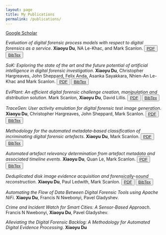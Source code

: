 ```yaml
---
layout: page
title: My Publications
permalink: /publications/
---
```

[Google Scholar](https://scholar.google.com/citations?user=9rQ-YFcAAAAJ&hl=en&oi=sra)


*Evaluation of digital forensic process models with respect to digital forensics as a service*. **Xiaoyu Du**, NA Le-Khac, and Mark Scanlon. 
<button type="button" class="btn btn-success btn-sm">[PDF](https://arxiv.org/pdf/1708.01730)</button>
<button type="button" class="btn btn-secondary btn-sm">[BibTex](/bibs/du2017evaluation.txt)</button>

*SoK: Exploring the state of the art and the future potential of artificial intelligence in digital forensic investigation*. **Xiaoyu Du**, Christopher Hargreaves, John Sheppard, Felix Anda, Asanka Sayakkara, Nhien-An Le-Khac and Mark Scanlon. 
<button type="button" class="btn btn-success btn-sm">[PDF](https://dl.acm.org/doi/pdf/10.1145/3407023.3407068)</button>
<button type="button" class="btn btn-secondary btn-sm">[BibTex](bibs/du2020sok.txt)</button>


*EviPlant: An efficient digital forensic challenge creation, manipulation and distribution solution*. Mark Scanlon, **Xiaoyu Du**, David Lillis. 
<button type="button" class="btn btn-success btn-sm">[PDF](https://www.sciencedirect.com/science/article/pii/S1742287617300397)</button>
<button type="button" class="btn btn-secondary btn-sm">[BibTex](bibs/scanlon2017eviplant.txt)</button>

 *TraceGen: User activity emulation for digital forensic test image generation*. **Xiaoyu Du**, Christopher Hargreaves, John Sheppard, Mark Scanlon.
 <button type="button" class="btn btn-success btn-sm">[PDF](https://www.sciencedirect.com/science/article/pii/S2666281721000317)</button>
 <button type="button" class="btn btn-secondary btn-sm">[BibTex](bibs/du2021tracegen.txt)</button>

*Methodology for the automated metadata-based classification of incriminating digital forensic artefacts*. **Xiaoyu Du**, Mark Scanlon.
<button type="button" class="btn btn-success btn-sm">[PDF](https://arxiv.org/pdf/1907.01421)</button>
 <button type="button" class="btn btn-secondary btn-sm">[BibTex](bibs/du2019methodology.txt)</button>


*Automated artefact relevancy determination from artefact metadata and associated timeline events*. **Xiaoyu Du**, Quan Le, Mark Scanlon. 
<button type="button" class="btn btn-success btn-sm">[PDF](https://arxiv.org/pdf/2012.01972)</button>
 <button type="button" class="btn btn-secondary btn-sm">[BibTex](bibs/du2020automated.txt)</button>


*Deduplicated disk image evidence acquisition and forensically-sound reconstruction*. **Xiaoyu Du**, Paul Ledwith, Mark Scanlon.
<button type="button" class="btn btn-success btn-sm">[PDF](https://ieeexplore.ieee.org/iel7/8454845/8455868/08456117.pdf?casa_token=I0oAkMAxqCoAAAAA:SmypL1zPHxFIUDpgOJRkCjsBew1j-WHETxWkhD8ttfSIew779mGBoU1mtGYIAwzlj2vMuZp8Sg)</button>
 <button type="button" class="btn btn-secondary btn-sm">[BibTex](bibs/du2018deduplicated.txt)</button>


*Automating the Flow of Data Between Digital Forensic Tools using Apache NiFi*. **Xiaoyu Du**, Francis N Nwebonyi, Pavel Gladyshev. 

*Crime and Incident Watch for Smart Cities: A Sensor-Based Approach*. Francis N Nwebonyi, **Xiaoyu Du**, Pavel Gladyshev. 

*Alleviating the Digital Forensic Backlog: A Methodology for Automated Digital Evidence Processing*. **Xiaoyu Du** 

